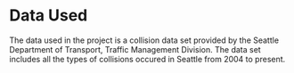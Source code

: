 # Data Used

The data used in the project is a collision data set provided by the Seattle Department of Transport, Traffic Management Division. The data set includes all the types of collisions occured in Seattle from 2004 to present. 

